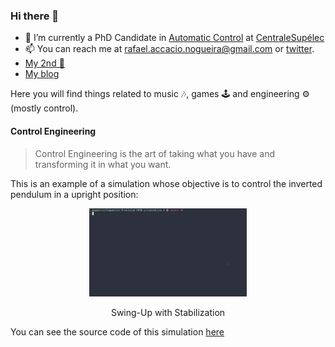 ### Hi there 👋


- 🔭 I’m currently a PhD Candidate in [Automatic Control](https://en.wikipedia.org/wiki/Automation) at [CentraleSupélec](https://www.centralesupelec.fr/)
- 📫 You can reach me at rafael.accacio.nogueira@gmail.com or [twitter](https://twitter.com/oaccacio).
- [My 2nd 🧠](https://github.com/Accacio/hippokamp)
- [My blog](http://accacio.gitlab.io)

<!--
**Accacio/Accacio** is a ✨ _special_ ✨ repository because its `README.md` (this file) appears on your GitHub profile.

Here are some ideas to get you started:

- 🌱 I’m currently learning ...
- 👯 I’m looking to collaborate on ...
- 🤔 I’m looking for help with ...
- 💬 Ask me about ...
- 📫 How to reach me: ...
- 😄 Pronouns: ...
- ⚡ Fun fact: ...
-->

Here you will find things related to music 🎶, games 🕹️ and engineering ⚙️ (mostly control).
#### Control Engineering
> Control Engineering is the art of taking what you have and transforming it in what you want.

This is an example of a simulation whose objective is to control the inverted pendulum in a upright position:

<p align="center"><a href="https://asciinema.org/a/444816" target="_blank"><img src="https://raw.githubusercontent.com/Accacio/pendulum/master/controlled.gif" width="50%" title="click to watch" /></a></p>
<p align="center">  Swing-Up with Stabilization </p>

You can see the source code of this simulation [here](https://github.com/Accacio/pendulum)
